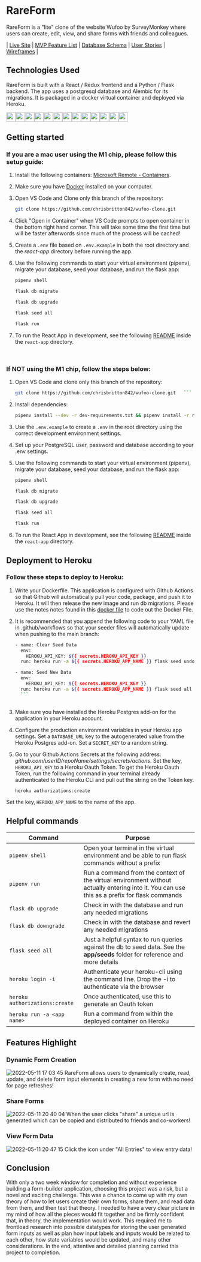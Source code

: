 # RareForm

RareForm is a "lite" clone of the website Wufoo by SurveyMonkey where users can create, edit, view, and share forms with friends and colleagues.

| [Live Site](https://rareform.herokuapp.com/) | [MVP Feature List](https://github.com/chrisbritton842/wufoo-clone/wiki/Feature-List) | [Database Schema](https://github.com/chrisbritton842/wufoo-clone/wiki/Database-Schema) | [User Stories](https://github.com/chrisbritton842/wufoo-clone/wiki/User-Stories) | [Wireframes](https://github.com/chrisbritton842/wufoo-clone/wiki/Wireframes) |

## Technologies Used

RareForm is built with a React / Redux frontend and a Python / Flask backend. The app uses a postgresql database and Alembic for its migrations. It is packaged in a docker virtual container and deployed via Heroku.

<img src="https://user-images.githubusercontent.com/81934894/167922066-3a466e42-731b-4bdf-98b4-8b9971991ad2.svg" width="25" height="25"><img src="https://user-images.githubusercontent.com/81934894/167921070-fc1ea1c2-195e-4ff1-8256-876145615140.svg" width="25" height="25"><img src="https://user-images.githubusercontent.com/81934894/167922439-3cfe1d9b-9c37-4b79-8abe-d3737c256dd1.svg" width="25" height="25"><img src="https://user-images.githubusercontent.com/81934894/167922798-02cd9734-80bb-4aa2-bacf-7be7217ffbfc.svg" width="25" height="25"><img src="https://user-images.githubusercontent.com/81934894/167923126-4e788245-c2be-41d9-82b6-7c5110c1b214.svg" width="25" height="25"><img src="https://user-images.githubusercontent.com/81934894/167923547-eb7de355-676b-48ed-8d16-b3296475472d.svg" width="25" height="25"><img src="https://user-images.githubusercontent.com/81934894/167939319-40ad331b-5718-4d67-a410-ed75adfffebd.svg" width="25" height="25"><img src="https://user-images.githubusercontent.com/81934894/167939817-eedb63be-4b28-42ca-86ab-a09a1508807f.svg" width="25" height="25"><img src="https://user-images.githubusercontent.com/81934894/167940488-b4fd2129-f1a2-4a3f-bc48-437e5c7e3315.svg" width="25" height="25"><img src="https://user-images.githubusercontent.com/81934894/167940850-cd9b586d-7e4b-4a44-8665-c1aa80c6c348.svg" width="25" height="25"><img src="https://user-images.githubusercontent.com/81934894/167941258-11a0b456-b4f6-44ab-b984-7665ab3090f7.svg" width="25" height="25"><img src="https://user-images.githubusercontent.com/81934894/167941591-88b41548-0f6b-4d81-862e-624836326836.svg" width="25" height="25"><img src="https://user-images.githubusercontent.com/81934894/167941934-d8a97a26-1cfc-41d6-b997-10950331528e.svg" width="25" height="25">

## Getting started
### If you are a mac user using the M1 chip, please follow this setup guide:

1. Install the following containers: [Microsoft Remote - Containers](https://marketplace.visualstudio.com/items?itemName=ms-vscode-remote.remote-containers). 
2. Make sure you have [Docker](https://www.docker.com/products/docker-desktop/) installed on your computer. 
3. Open VS Code and Clone only this branch of the repository:
   ```bash
   git clone https://github.com/chrisbritton842/wufoo-clone.git 
   ``` 
4. Click "Open in Container" when VS Code prompts to open container in the bottom right hand corner. This will take some time the first time but will be faster afterwords since much of the process will be cached!

5. Create a `.env` file based on `.env.example` in both the root directory and the *react-app* directory before running the app. 

6. Use the following commands to start your virtual environment (pipenv), migrate your database, seed your database, and run the flask app:

   ```bash
   pipenv shell
   ```
   
   ```bash
   flask db migrate
   ```

   ```bash
   flask db upgrade
   ```

   ```bash
   flask seed all
   ```

   ```bash
   flask run
   ```

7. To run the React App in development, see the following [README](./react-app/README.md) inside the `react-app` directory.

<br>

### If NOT using the M1 chip, follow the steps below:

1. Open VS Code and clone only this branch of the repository:

   ```bash
   git clone https://github.com/chrisbritton842/wufoo-clone.git   ```

2. Install dependencies:

      ```bash
      pipenv install --dev -r dev-requirements.txt && pipenv install -r requirements.txt
      ```

3. Use the `.env.example` to create a `.env` in the root directory using the correct development environment settings.
 
4. Set up your PostgreSQL user, password and database according to your .env settings.

5. Use the following commands to start your virtual environment (pipenv), migrate your database, seed your database, and run the flask app:

   ```bash
   pipenv shell
   ```
   
   ```bash
   flask db migrate
   ```

   ```bash
   flask db upgrade
   ```

   ```bash
   flask seed all
   ```

   ```bash
   flask run
   ```

6. To run the React App in development, see the following [README](./react-app/README.md) inside the `react-app` directory.


## Deployment to Heroku

### Follow these steps to deploy to Heroku:

1. Write your Dockerfile. This application is configured with Github Actions so that Github will automatically pull your code, package, and push it to Heroku. It will then release the new image and run db migrations. Please use the notes notes found in this [docker file](./Dockerfile) to code out the Docker File.

2. It is recommended that you append the following code to your YAML file in .github/workflows so that your seeder files will automatically update when pushing to the main branch:

      ```bash
      - name: Clear Seed Data
        env:
          HEROKU_API_KEY: ${{ secrets.HEROKU_API_KEY }}
        run: heroku run -a ${{ secrets.HEROKU_APP_NAME }} flask seed undo

      - name: Seed New Data
        env:
          HEROKU_API_KEY: ${{ secrets.HEROKU_API_KEY }}
        run: heroku run -a ${{ secrets.HEROKU_APP_NAME }} flask seed all
        ```
        
3. Make sure you have installed the Heroku Postgres add-on for the application in your Heroku account.

4. Configure the production environment variables in your Heroku app settings. Set a `DATABASE_URL` key to the autogenerated value from the Heroku Postgres add-on. Set a `SECRET_KEY` to a random string.

5. Go to your Github Actions Secrets at the following address: *github.com/userID/repoName/settings/secrets/actions*. Set the key, `HEROKU_API_KEY` to a Heroku Oauth Token. To get the Heroku Oauth Token, run the following command in your terminal already authenticated to the Heroku CLI and pull out the string on the Token key.

   ```bash
   heroku authorizations:create 
   ```
   
 Set the key, `HEROKU_APP_NAME` to the name of the app.
 
 ## Helpful commands
|    Command            |    Purpose    |
| -------------         | ------------- |
| `pipenv shell`        | Open your terminal in the virtual environment and be able to run flask commands without a prefix |
| `pipenv run`          | Run a command from the context of the virtual environment without actually entering into it. You can use this as a prefix for flask commands  |
| `flask db upgrade`    | Check in with the database and run any needed migrations  |
| `flask db downgrade`  | Check in with the database and revert any needed migrations  |
| `flask seed all`      | Just a helpful syntax to run queries against the db to seed data. See the **app/seeds** folder for reference and more details |
| `heroku login -i`      | Authenticate your heroku-cli using the command line. Drop the -i to authenticate via the browser |
| `heroku authorizations:create` | Once authenticated, use this to generate an Oauth token |
| `heroku run -a <app name>` | Run a command from within the deployed container on Heroku |

## Features Highlight
### Dynamic Form Creation
![2022-05-11 17 03 45](https://user-images.githubusercontent.com/81934894/167985381-c2b1f5b9-58e9-4bec-8b4e-06243dd79160.gif)
RareForm allows users to dynamically create, read, update, and delete form input elements in creating a new form with no need for page refreshes!

### Share Forms
![2022-05-11 20 40 04](https://user-images.githubusercontent.com/81934894/167987612-61c00489-ae46-4232-b2f3-4d60305720d6.gif)
When the user clicks "share" a unique url is generated which can be copied and distributed to friends and co-workers!

### View Form Data
![2022-05-11 20 47 15](https://user-images.githubusercontent.com/81934894/167988188-764351ee-5bc4-4a1b-8a16-d66bf9126940.gif)
Click the icon under "All Entries" to view entry data!

## Conclusion

With only a two week window for completion and without experience building a form-builder application, choosing this project was a risk, but a novel and exciting challenge. This was a chance to come up with my own theory of how to let users create their own forms, share them, and read data from them, and then test that theory. I needed to have a very clear picture in my mind of how all the pieces would fit together and be firmly confident that, in theory, the implementation would work. This required me to frontload research into possible datatypes for storing the user generated form inputs as well as plan how input labels and inputs would be related to each other, how state variables would be updated, and many other considerations. In the end, attentive and detailed planning carried this project to completion.

